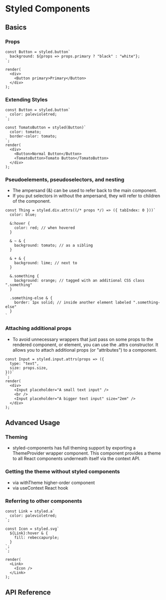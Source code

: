 # Styled Components

## Basics

### Props
```
const Button = styled.button`
  background: ${props => props.primary ? "black" : "white"};
`;

render(
  <div>
    <Button primary>Primary</Button>
  </div>
);
```
### Extending Styles
```
const Button = styled.button`
  color: palevioletred;
`;

const TomatoButton = styled(Button)`
  color: tomato;
  border-color: tomato;
`;
render(
  <div>
    <Button>Normal Button</Button>
    <TomatoButton>Tomato Button</TomatoButton>
  </div>
);
```
### Pseudoelements, pseudoselectors, and nesting
- The ampersand (&) can be used to refer back to the main component. 
- If you put selectors in without the ampersand, they will refer to children of the component.
```
const Thing = styled.div.attrs((/* props */) => ({ tabIndex: 0 }))`
  color: blue;

  &:hover {
    color: red; // when hovered
  }

  & ~ & {
    background: tomato; // as a sibling
  }

  & + & {
    background: lime; // next to
  }

  &.something {
    background: orange; // tagged with an additional CSS class ".something"
  }

  .something-else & {
    border: 1px solid; // inside another element labeled ".something-else"
  }
`
```
### Attaching additional props
- To avoid unnecessary wrappers that just pass on some props to the rendered component, or element, you can use the .attrs constructor. It allows you to attach additional props (or "attributes") to a component.
```
const Input = styled.input.attrs(props => ({
  type: "text",
  size: props.size,
}))`
`;
render(
  <div>
    <Input placeholder="A small text input" />
    <br />
    <Input placeholder="A bigger text input" size="2em" />
  </div>
);
```

## Advanced Usage

### Theming
- styled-components has full theming support by exporting a ThemeProvider wrapper component. This component provides a theme to all React components underneath itself via the context API.

### Getting the theme without styled components
- via withTheme higher-order component
- via useContext React hook

### Referring to other components
```
const Link = styled.a`
  color: palevioletred;
`;

const Icon = styled.svg`
  ${Link}:hover & {
    fill: rebeccapurple;
  }
`;
`;

render(
  <Link>
    <Icon />
  </Link>
);
```

## API Reference
